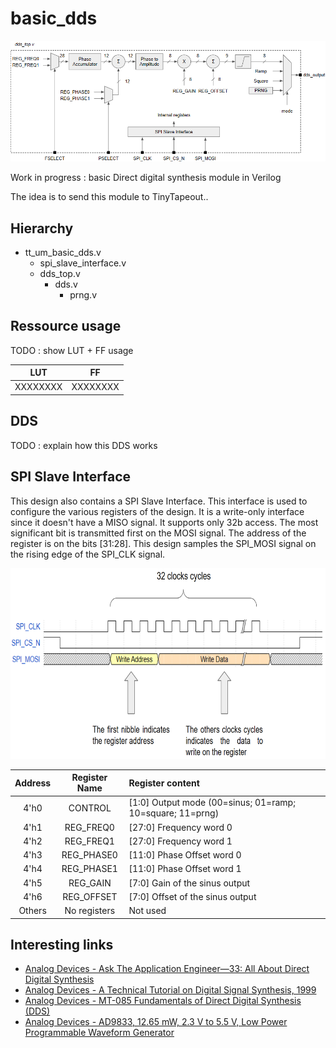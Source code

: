 # basic_dds

![alt text](./schematic.png)

Work in progress : basic Direct digital synthesis module in Verilog

The idea is to send this module to TinyTapeout..

## Hierarchy

- tt_um_basic_dds.v
  - spi_slave_interface.v
  - dds_top.v
    - dds.v
      - prng.v

## Ressource usage

TODO : show LUT + FF usage

| LUT       | FF            |
| :-------: |:-------------:|
| XXXXXXXX  | XXXXXXXX      |

## DDS

TODO : explain how this DDS works

## SPI Slave Interface

This design also contains a SPI Slave Interface. This interface is used to configure the various registers of the design. It is a write-only interface since it doesn't have a MISO signal. It supports only 32b access. The most significant bit is transmitted first on the MOSI signal. The address of the register is on the bits [31:28]. This design samples the SPI_MOSI signal on the rising edge of the SPI_CLK signal.

<img src="./spi_interface.png" width="687" height="305">

| Address           | Register Name | Register content                                          |
| :---------------: |:-------------:| :---------------------------------------------------------|
| 4'h0              | CONTROL       | [1:0] Output mode (00=sinus; 01=ramp; 10=square; 11=prng) |
| 4'h1              | REG_FREQ0     | [27:0] Frequency word 0                                   |
| 4'h2              | REG_FREQ1     | [27:0] Frequency word 1                                   |
| 4'h3              | REG_PHASE0    | [11:0] Phase Offset word 0                                |
| 4'h4              | REG_PHASE1    | [11:0] Phase Offset word 1                                |
| 4'h5              | REG_GAIN      | [7:0] Gain of the sinus output                            |
| 4'h6              | REG_OFFSET    | [7:0] Offset of the sinus output                          |
| Others            | No registers  | Not used                                                  |

## Interesting links

- [Analog Devices - Ask The Application Engineer—33: All About Direct Digital Synthesis](https://www.analog.com/en/analog-dialogue/articles/all-about-direct-digital-synthesis.html)
- [Analog Devices - A Technical Tutorial on Digital Signal Synthesis, 1999](https://www.analog.com/en/education/education-library/technical-tutorial-dds.html)
- [Analog Devices - MT-085 Fundamentals of Direct Digital Synthesis (DDS)](https://www.analog.com/media/en/training-seminars/tutorials/MT-085.pdf)
- [Analog Devices - AD9833, 12.65 mW, 2.3 V to 5.5 V, Low Power Programmable Waveform Generator](https://www.analog.com/media/en/technical-documentation/data-sheets/ad9833.pdf)
